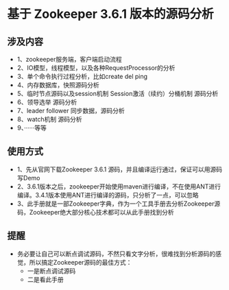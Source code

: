 # 基于 Zookeeper 3.6.1 版本的源码分析

## 涉及内容
+ 1、zookeeper服务端，客户端启动流程
+ 2、IO模型，线程模型，以及各种RequestProcessor的分析
+ 3、单个命令执行过程分析，比如create del  ping
+ 4、内存数据库，快照源码分析
+ 5、临时节点源码以及session机制  Session激活（续约）分桶机制 源码分析
+ 6、领导选举 源码分析
+ 7、leader  follower 同步数据，源码分析
+ 8、watch机制 源码分析
+ 9、······等等
## 使用方式
+ 1、先从官网下载Zookeeper 3.6.1 源码，并且编译运行通过，保证可以用源码写Demo
+ 2、3.6.1版本之后，zookeeper开始使用maven进行编译，不在使用ANT进行编译。3.4.1版本使用ANT进行编译的源码，只分析了一点，可以忽略
+ 3、此手册就是一部Zookeeper字典，作为一个工具手册去分析Zookeeper源码，Zookeeper绝大部分核心技术都可以从此手册找到分析
## 提醒
+ 务必要让自己可以断点调试源码，不然只看文字分析，很难找到分析源码的感觉，所以搞定Zookeeper源码的最佳方式：
   * 一是断点调试源码
   * 二是看此手册



  